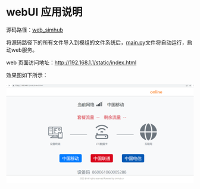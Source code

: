 # webUI 应用说明



源码路径：[web_simhub](./web_simhub)

将源码路径下的所有文件导入到模组的文件系统后，[main.py](./web_simhub/main.py)文件将自动运行，启动web服务。

web 页面访问地址：<http://192.168.1.1/static/index.html>

效果图如下所示：

![](./webpage.png)